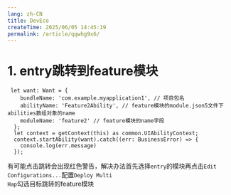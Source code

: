 ```yaml
---
lang: zh-CN
title: DevEco
createTime: 2025/06/05 14:45:19
permalink: /article/qqwhg9x6/
---
```

# 1. entry跳转到feature模块
  ```ets
   let want: Want = {
      bundleName: 'com.example.myapplication1', // 项目包名
      abilityName: 'Feature2Ability', // feature模块的module.json5文件下abilities数组对象的name
      moduleName: 'feature2' // feature模块的name字段
    };
    let context = getContext(this) as common.UIAbilityContext;
    context.startAbility(want).catch((err: BusinessError) => {
      console.log(err.message)
    });
  ```
  有可能点击跳转会出现红色警告，解决办法首先选择<code>entry</code>的模块再点击<code>Edit Configurations...</code>配置<code>Deploy Multi Hap</code>勾选目标跳转的feature模块


